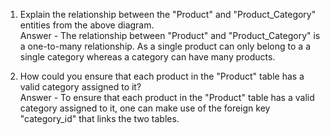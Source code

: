 1. Explain the relationship between the "Product" and "Product_Category" entities from the above diagram.
\
Answer - The relationship between "Product" and "Product_Category" is a one-to-many relationship. As a single product can only belong to a a single category whereas a category can have many products.

3. How could you ensure that each product in the "Product" table has a valid category assigned to it?
\
Answer - To ensure that each product in the "Product" table has a valid category assigned to it, one can make use of the foreign key "category_id" that links the two tables.
